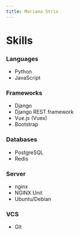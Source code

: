 ```yaml
---
title: Mariana Strix
---
```


# Skills

### Languages
- Python
- JavaScript

### Frameworks
- Django
- Django REST framework
- Vue.js (Vuex)
- Bootstrap

### Databases
- PostgreSQL
- Redis

### Server
- nginx
- NGINX Unit
- Ubuntu/Debian

### VCS
- Git
